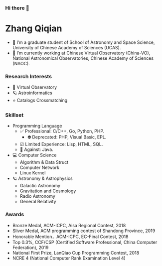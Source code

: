 ### Hi there 👋
# Zhang Qiqian
- 🚀 I’m a graduate student of School of Astronomy and Space Science, University of Chinese Academy of Sciences (UCAS).
- 🔭 I’m currently working at Chinese Virtual Observatory (China-VO), National Astronomical Observatories, Chinese Academy of Sciences (NAOC).

### Research Interests
  - 🌌 Virtual Observatory
  - 🪐 Astroinformatics
  - ⭐ Catalogs Crossmatching
  

### Skillset

- Programming Language
  - ✅ Professional: C/C++, Go, Python, PHP.
    - ⛔ Deprecated: PHP, Visual Basic, EPL. 
   - ☑ Limited Experience: Lisp, HTML, SQL.
   - 🚫 Against: Java.
- 💻 Computer Science
  - Algorithm & Data Struct
  - Computer Network
  - Linux Kernel
- 🪐 Astronomy & Astrophysics
  - Galactic Astronomy
  - Gravitation and Cosmology
  - Radio Astronomy 
  - General Relativity

### Awards
   - Bronze Medal, ACM-ICPC, Aisa Regional Contest, 2018
   - Sliver Medal, ACM programming contest of Shandong Province, 2019
   - Honorable Mention，ACM-ICPC, EC-Final Contest, 2018
   - Top 0.3%, CCF/CSP (Certified Software Professional, China Computer Federation), 2019
   - National First Prize, LanQiao Cup Programming Contest, 2018
   - NCRE 4 (National Computer Rank Examination Level 4)
  
<!--
**zqqian/zqqian** is a ✨ _special_ ✨ repository because its `README.md` (this file) appears on your GitHub profile.

Here are some ideas to get you started:

- 🔭 I’m currently working on ...
- 🌱 I’m currently learning ...
- 👯 I’m looking to collaborate on ...
- 🤔 I’m looking for help with ...
- 💬 Ask me about ...
- 📫 How to reach me: ...
- 😄 Pronouns: ...
- ⚡ Fun fact: ...
-->
